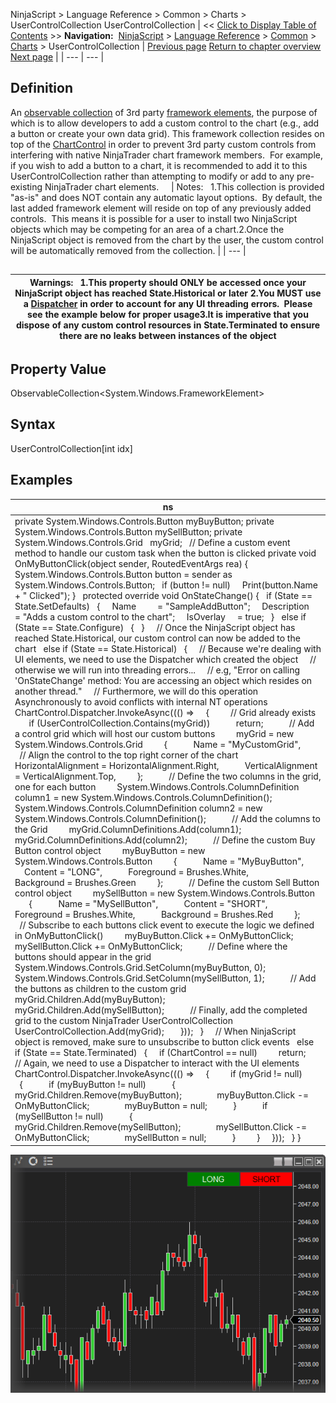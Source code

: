 ﻿
NinjaScript > Language Reference > Common > Charts > UserControlCollection
UserControlCollection
| << [Click to Display Table of Contents](usercontrolcollection.md) >> **Navigation:**     [NinjaScript](ninjascript.md) > [Language Reference](language_reference_wip.md) > [Common](common.md) > [Charts](chart.md) > UserControlCollection | [Previous page](stroke_class.md) [Return to chapter overview](chart.md) [Next page](drawing.md) |
| --- | --- |
## Definition
An [observable collection](https://msdn.microsoft.com/en-us/library/ms668604(v=vs.110).aspx) of 3rd party [framework elements](https://msdn.microsoft.com/en-us/library/system.windows.frameworkelement(v=vs.110).aspx), the purpose of which is to allow developers to add a custom control to the chart (e.g., add a button or create your own data grid). This framework collection resides on top of the [ChartControl](chartcontrol.md) in order to prevent 3rd party custom controls from interfering with native NinjaTrader chart framework members.  For example, if you wish to add a button to a chart, it is recommended to add it to this UserControlCollection rather than attempting to modify or add to any pre-existing NinjaTrader chart elements.  
 
| Notes:   1.This collection is provided "as-is" and does NOT contain any automatic layout options.  By default, the last added framework element will reside on top of any previously added controls.  This means it is possible for a user to install two NinjaScript objects which may be competing for an area of a chart.2.Once the NinjaScript object is removed from the chart by the user, the custom control will be automatically removed from the collection. |
| --- |

## 
## 
| Warnings:   1.This property should ONLY be accessed once your NinjaScript object has reached State.Historical or later 2.You MUST use a [Dispatcher](https://msdn.microsoft.com/en-us/library/system.windows.threading.dispatcher(v=vs.110).aspx) in order to account for any UI threading errors.  Please see the example below for proper usage3.It is imperative that you dispose of any custom control resources in State.Terminated to ensure there are no leaks between instances of the object |
| --- |

## 
## Property Value
ObservableCollection<System.Windows.FrameworkElement>
 
## Syntax
UserControlCollection[int idx]
 
## Examples
| ns |
| --- |
| private System.Windows.Controls.Button myBuyButton; private System.Windows.Controls.Button mySellButton; private System.Windows.Controls.Grid   myGrid;   // Define a custom event method to handle our custom task when the button is clicked private void OnMyButtonClick(object sender, RoutedEventArgs rea) {    System.Windows.Controls.Button button = sender as System.Windows.Controls.Button;    if (button != null)      Print(button.Name + " Clicked"); }   protected override void OnStateChange() {    if (State == State.SetDefaults)    {      Name         = "SampleAddButton";      Description   = "Adds a custom control to the chart";      IsOverlay     = true;    }    else if (State == State.Configure)    {    }      // Once the NinjaScript object has reached State.Historical, our custom control can now be added to the chart    else if (State == State.Historical)    {      // Because we're dealing with UI elements, we need to use the Dispatcher which created the object      // otherwise we will run into threading errors...      // e.g, "Error on calling 'OnStateChange' method: You are accessing an object which resides on another thread."      // Furthermore, we will do this operation Asynchronously to avoid conflicts with internal NT operations      ChartControl.Dispatcher.InvokeAsync((() =>      {          // Grid already exists          if (UserControlCollection.Contains(myGrid))            return;            // Add a control grid which will host our custom buttons          myGrid = new System.Windows.Controls.Grid          {            Name = "MyCustomGrid",            // Align the control to the top right corner of the chart            HorizontalAlignment = HorizontalAlignment.Right,            VerticalAlignment = VerticalAlignment.Top,          };            // Define the two columns in the grid, one for each button          System.Windows.Controls.ColumnDefinition column1 = new System.Windows.Controls.ColumnDefinition();          System.Windows.Controls.ColumnDefinition column2 = new System.Windows.Controls.ColumnDefinition();            // Add the columns to the Grid          myGrid.ColumnDefinitions.Add(column1);          myGrid.ColumnDefinitions.Add(column2);            // Define the custom Buy Button control object          myBuyButton = new System.Windows.Controls.Button          {            Name = "MyBuyButton",            Content = "LONG",            Foreground = Brushes.White,            Background = Brushes.Green          };            // Define the custom Sell Button control object          mySellButton = new System.Windows.Controls.Button          {            Name = "MySellButton",            Content = "SHORT",            Foreground = Brushes.White,            Background = Brushes.Red          };            // Subscribe to each buttons click event to execute the logic we defined in OnMyButtonClick()          myBuyButton.Click += OnMyButtonClick;          mySellButton.Click += OnMyButtonClick;            // Define where the buttons should appear in the grid          System.Windows.Controls.Grid.SetColumn(myBuyButton, 0);          System.Windows.Controls.Grid.SetColumn(mySellButton, 1);            // Add the buttons as children to the custom grid          myGrid.Children.Add(myBuyButton);          myGrid.Children.Add(mySellButton);            // Finally, add the completed grid to the custom NinjaTrader UserControlCollection          UserControlCollection.Add(myGrid);        }));    }      // When NinjaScript object is removed, make sure to unsubscribe to button click events    else if (State == State.Terminated)    {      if (ChartControl == null)          return;        // Again, we need to use a Dispatcher to interact with the UI elements      ChartControl.Dispatcher.InvokeAsync((() =>      {          if (myGrid != null)          {            if (myBuyButton != null)            {                myGrid.Children.Remove(myBuyButton);                myBuyButton.Click -= OnMyButtonClick;                myBuyButton = null;            }            if (mySellButton != null)            {                myGrid.Children.Remove(mySellButton);                mySellButton.Click -= OnMyButtonClick;                mySellButton = null;            }          }      }));    } } |

![AddOnFrameWorkExample2](addonframeworkexample2.png)
